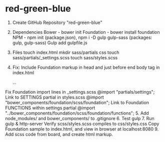red-green-blue
==============
1. Create GitHub Repository "red-green-blue"
2. Dependencies
    Bower - bower init
      Foundation - bower install foundation
    NPM - npm init (package.json), npm i -D gulp gulp-sass (packages: gulp, gulp-sass)
    Gulp
      add gulpfile.js
3. Files
    touch index.html
    mkdir sass/partials css
    touch sass/partials/_settings.scss
    touch sass/styles.scss

4. Fix: 
  Include Foundation markup in head and just before end body tag in index.html
      <script src="/bower_components/modernizr/modernizr.js"></script>
      <link rel="stylesheet" href="/css/styles.css">
      ...
      <script src="/bower_components/jquery/dist/jquery.min.js"></script>
      <script src="/bower_components/foundation/js/foundation.min.js"></script>
      <script>
        $(document).foundation();
      </script> 
  Fix Foundation import lines in _settings.scss
      @import "partials/settings";
  Link to SETTINGS partial in styles.scss
      @import "bower_components/foundation/scss/foundation";
  Link to Foundation FUNCTIONS within settings partial
      @import "../bower_components/foundation/scss/foundation/functions";
5. Add node_modules/ and bower_components/ to .gitignore
6. Test gulp
7. Run gulp & http-server
    Verify scss/styles.scss compiles to css/styles.css
    Copy Foundation sample to index.html, and view in browser at localhost:8080
9. Add scss code from board, and create html markup.
